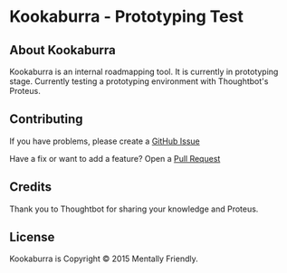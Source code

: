 # Kookaburra - Prototyping Test

## About Kookaburra
Kookaburra is an internal roadmapping tool. It is currently in prototyping stage. Currently testing a prototyping environment with Thoughtbot's Proteus.

Contributing
------------

If you have problems, please create a
[GitHub Issue](https://github.com/robertkochmf/kookaburra-proto/issues)

Have a fix or want to add a feature? Open a
[Pull Request](https://github.com/robertkochmf/kookaburra-proto/pulls)


Credits
-------

Thank you to Thoughtbot for sharing your knowledge and Proteus.

License
-------

Kookaburra is Copyright © 2015 Mentally Friendly.

